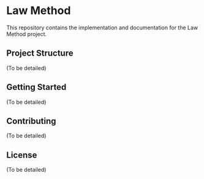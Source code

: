 # Law Method

This repository contains the implementation and documentation for the Law Method project.

## Project Structure

(To be detailed)

## Getting Started

(To be detailed)

## Contributing

(To be detailed)

## License

(To be detailed)
